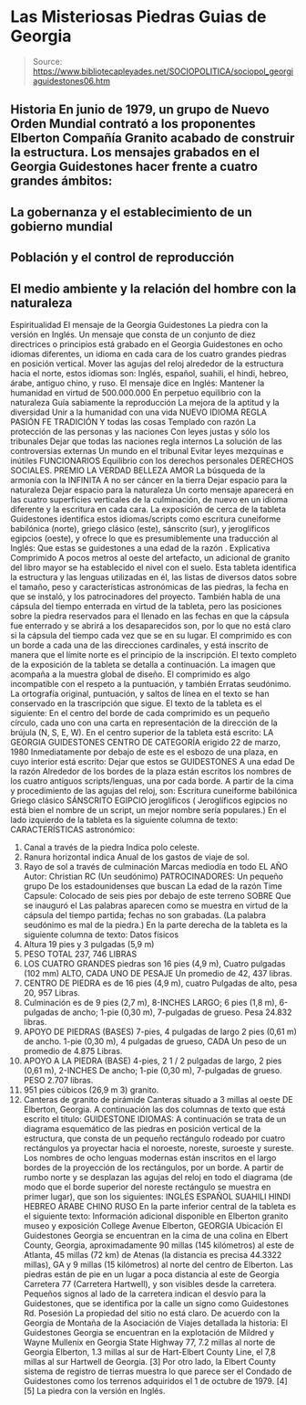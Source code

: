 # Las Misteriosas Piedras Guias de Georgia

> Source: https://www.bibliotecapleyades.net/SOCIOPOLITICA/sociopol_georgiaguidestones06.htm

Historia
En junio de 1979, un grupo de Nuevo Orden Mundial contrató a los proponentes
Elberton Compañía Granito acabado de construir la estructura.
Los
mensajes grabados en el Georgia Guidestones hacer frente a cuatro grandes
ámbitos:
-
La gobernanza y el establecimiento de un gobierno mundial
-
Población y el control de reproducción
-
El medio ambiente y la relación
del hombre con la naturaleza
-
Espiritualidad
El mensaje de la Georgia Guidestones
La piedra con la versión en Inglés.
Un mensaje que consta de un conjunto de diez directrices o principios está
grabado en el Georgia Guidestones en ocho idiomas diferentes, un idioma en
cada cara de los cuatro grandes piedras en posición vertical. Mover las
agujas del reloj alrededor de la estructura hacia el norte, estos idiomas
son: Inglés, español, suahili, el hindi, hebreo, árabe, antiguo chino, y
ruso.
El mensaje dice en Inglés:
Mantener la humanidad en virtud de 500.000.000
En perpetuo equilibrio con la naturaleza
Guía sabiamente la reproducción
La mejora de la aptitud y la diversidad
Unir a la humanidad con una vida
NUEVO IDIOMA
REGLA PASIÓN FE
TRADICIÓN
Y todas las cosas
Templado con razón
La protección de las personas y las naciones
Con leyes justas y sólo los tribunales
Dejar que todas las naciones regla internos
La solución de las controversias externas
Un mundo en el tribunal
Evitar leyes mezquinas e inútiles
FUNCIONARIOS
Equilibrio con los derechos personales
DERECHOS SOCIALES.
PREMIO LA VERDAD BELLEZA AMOR
La búsqueda de la armonía con la
INFINITA
A no ser cáncer en la tierra
Dejar espacio para la naturaleza
Dejar espacio para la naturaleza
Un corto mensaje aparecerá en las cuatro superficies verticales de la
culminación, de nuevo en un idioma diferente y la escritura en cada cara.
La
exposición de cerca de la tableta Guidestones identifica estos idiomas/scripts como escritura cuneiforme babilónica (norte), griego clásico (este),
sánscrito (sur), y jeroglíficos egipcios (oeste), y ofrece lo que es
presumiblemente una traducción al Inglés:
Que estas se guidestones a una
edad de la razón .
Explicativa Comprimido
A pocos metros al oeste del artefacto, un adicional de granito del libro
mayor se ha establecido el nivel con el suelo. Esta tableta identifica la
estructura y las lenguas utilizadas en él, las listas de diversos datos
sobre el tamaño, peso y características astronómicas de las piedras, la
fecha en que se instaló, y los patrocinadores del proyecto.
También habla de
una cápsula del tiempo enterrada en virtud de la tableta, pero las
posiciones sobre la piedra reservados para el llenado en las fechas en que
la cápsula fue enterrado y se abrirá a los desaparecidos son, por lo que no
está claro si la cápsula del tiempo cada vez que se en su lugar. El
comprimido es con un borde a cada una de las direcciones cardinales, y está
inscrito de manera que el límite norte es el principio de la inscripción.
El texto completo de la exposición de la tableta se detalla a continuación.
La imagen que acompaña a la muestra global de diseño. El comprimido es algo
incompatible con el respeto a la puntuación, y también Erratas seudónimo.
La ortografía original, puntuación, y saltos de línea en el texto se han
conservado en la trascripción que sigue.
El texto de la tableta es el siguiente:
En el centro del borde de cada comprimido es un pequeño círculo, cada uno
con una carta en representación de la dirección de la brújula (N, S, E, W).
En el centro superior de la tableta está escrito:
LA GEORGIA GUIDESTONES
CENTRO DE CATEGORÍA erigido 22 de marzo, 1980
Inmediatamente por debajo de este es el esbozo de una plaza, en cuyo
interior está escrito:
Dejar que estos se
GUIDESTONES
A una edad
De la razón
Alrededor de los bordes de la plaza están escritos los nombres de los cuatro
antiguos scripts/lenguas, una por cada borde. A partir de la cima y
procedimiento de las agujas del reloj, son:
Escritura cuneiforme babilónica
Griego clásico
SÁNSCRITO
EGIPCIO jeroglíficos
( Jeroglíficos egipcios no está bien el nombre de un script, un mejor
nombre sería populares.)
En el lado izquierdo de la tableta es la siguiente columna de texto:
CARACTERÍSTICAS astronómico:
1. Canal a través de la piedra
Indica polo celeste.
2. Ranura horizontal indica
Anual de los gastos de viaje de sol.
3. Rayo de sol a través de culminación
Marcas mediodía en todo
EL AÑO
Autor: Christian RC
(Un seudónimo)
PATROCINADORES: Un pequeño grupo
De los estadounidenses que buscan
La edad de la razón
Time Capsule:
Colocado de seis pies por debajo de este terreno
SOBRE
Que se inauguró el
Las palabras aparecen como se muestra en virtud de la cápsula del tiempo
partida; fechas no son grabadas. (La palabra seudónimo es mal de la piedra.)
En la parte derecha de la tableta es la siguiente columna de texto:
Datos físicos
1. Altura 19 pies y 3 pulgadas (5,9 m)
2. PESO TOTAL 237, 746 LIBRAS
3. LOS CUATRO GRANDES piedras son 16 pies (4,9 m),
Cuatro pulgadas (102 mm) ALTO, CADA UNO DE PESAJE
Un promedio de 42, 437 libras.
4. CENTRO DE PIEDRA es de 16 pies (4,9 m), cuatro
Pulgadas de alto, pesa 20, 957
Libras.
5. Culminación es de 9 pies (2,7 m), 8-INCHES
LARGO; 6 pies (1,8 m), 6-pulgadas de ancho;
1-pie (0,30 m), 7-pulgadas de grueso. Pesa
24.832 libras.
6. APOYO DE PIEDRAS (BASES) 7-pies,
4 pulgadas de largo 2 pies (0,61 m) de ancho.
1-pie (0,30 m), 4 pulgadas de grueso, CADA
Un peso de un promedio de 4.875
Libras.
7. APOYO A LA PIEDRA (BASE) 4-pies,
2 1 / 2 pulgadas de largo, 2 pies (0,61 m), 2-INCHES
De ancho; 1-pie (0,30 m), 7-pulgadas de grueso.
PESO 2.707 libras.
8. 951 pies cúbicos (26,9 m 3) granito.
9. Canteras de granito de pirámide
Canteras situado a 3 millas al oeste
DE Elberton, Georgia.
A continuación las dos columnas de texto que está escrito el título:
GUIDESTONE IDIOMAS:
A continuación se trata de un diagrama esquemático de las piedras en
posición vertical de la estructura, que consta de un pequeño rectángulo
rodeado por cuatro rectángulos ya proyectar hacia el noroeste, noreste,
suroeste y sureste.
Los nombres de ocho lenguas modernas están inscritos en
el largo bordes de la proyección de los rectángulos, por un borde.
A partir
de rumbo norte y se desplazan las agujas del reloj en todo el diagrama (de
modo que el borde superior del noreste rectángulo se muestra en primer lugar),
que son los siguientes:
INGLÉS
ESPAÑOL
SUAHILI
HINDI
HEBREO
ÁRABE
CHINO
RUSO
En la parte inferior central de la tableta es el siguiente texto:
Información adicional disponible en Elberton granito museo y exposición
College Avenue
Elberton, GEORGIA
Ubicación
El Guidestones Georgia se encuentran en la cima de una colina en Elbert
County, Georgia, aproximadamente 90 millas (145 kilómetros) al este de
Atlanta, 45 millas (72 km) de Atenas (la distancia es precisa 44.3322 millas),
GA y 9 millas (15 kilómetros) al norte del centro de Elberton.
Las piedras
están de pie en un lugar a poca distancia al este de Georgia Carretera 77 (Carretera Hartwell), y son visibles desde la carretera.
Pequeños signos al lado de la
carretera indican el desvío para la Guidestones, que se identifica por la
calle un signo como Guidestones Rd.
Posesión
La propiedad del sitio no está claro. De acuerdo con la Georgia de Montaña
de la Asociación de Viajes detallada la historia:
El Guidestones Georgia se
encuentran en la explotación de Mildred y Wayne Mullenix en Georgia State
Highway 77, 7.2 millas al norte de Georgia Elberton, 1.3 millas al sur de
Hart-Elbert County Line, el 7,8 millas al sur Hartwell de Georgia. [3]
Por
otro lado, la Elbert County sistema de registro de tierras muestra lo que
parece ser el Condado de Guidestones como los terrenos adquiridos el 1 de
octubre de 1979. [4] [5]
La piedra con la versión en Inglés.
